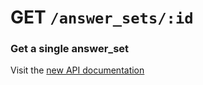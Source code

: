 # GET `/answer_sets/:id`

### Get a single answer_set

Visit the [new API documentation](https://diduenjoy.github.io/docs/#get-code-answer_sets-id-code)
